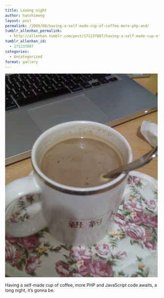 ```yaml
---
title: Looong night
author: hanzhimeng
layout: post
permalink: /2009/08/having-a-self-made-cup-of-coffee-more-php-and/
tumblr_allenhan_permalink:
  - http://allenhan.tumblr.com/post/171237887/having-a-self-made-cup-of-coffee-more-php-and
tumblr_allenhan_id:
  - 171237887
categories:
  - Uncategorized
format: gallery
---
```

[<img class="alignnone size-full wp-image-452" alt="tumblr_koxkrvM3Lt1qzkacto1_" src="/images/uploads/2013/03/tumblr_koxkrvM3Lt1qzkacto1_.jpg" width="500" height="667" />][1]

Having a self-made cup of coffee, more PHP and JavaScript code awaits, a long night, it’s gonna be.

 [1]: /images/uploads/2013/03/tumblr_koxkrvM3Lt1qzkacto1_.jpg
